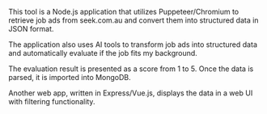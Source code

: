 This tool is a Node.js application that utilizes Puppeteer/Chromium to retrieve job ads from seek.com.au and convert them into structured data in JSON format. 

The application also uses AI tools to transform job ads into structured data and automatically evaluate if the job fits my background. 

The evaluation result is presented as a score from 1 to 5. Once the data is parsed, it is imported into MongoDB. 

Another web app, written in Express/Vue.js, displays the data in a web UI with filtering functionality.
